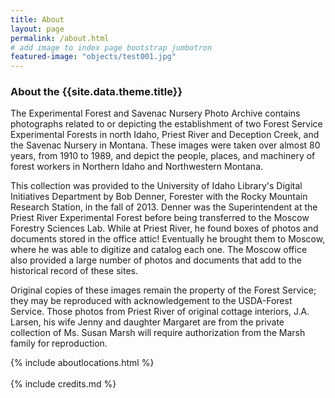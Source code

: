 ```yaml
---
title: About
layout: page
permalink: /about.html
# add image to index page bootstrap jumbotron
featured-image: "objects/test001.jpg"
---
```

<h3>About the {{site.data.theme.title}}</h3>
<p>The Experimental Forest and Savenac Nursery Photo Archive contains photographs related to or depicting the establishment of two Forest Service Experimental Forests in north Idaho, Priest River and Deception Creek, and the Savenac Nursery in Montana. These images were taken over almost 80 years, from 1910 to 1989, and depict the people, places, and machinery of forest workers in Northern Idaho and Northwestern Montana.</p>
<p>This collection was provided to the University of Idaho Library's Digital Initiatives Department by Bob Denner, Forester with the Rocky Mountain Research Station, in the fall of 2013. Denner was the Superintendent at the Priest River Experimental Forest before being transferred to the Moscow Forestry Sciences Lab. While at Priest River, he found boxes of photos and documents stored in the office attic! Eventually he brought them to Moscow, where he was able to digitize and catalog each one. The Moscow office also provided a large number of photos and documents that add to the historical record of these sites.</p>
<p>Original copies of these images remain the property of the Forest Service; they may be reproduced with acknowledgement to the USDA-Forest Service. Those photos from Priest River of original cottage interiors, J.A. Larsen, his wife Jenny and daughter Margaret are from the private collection of Ms. Susan Marsh will require authorization from the Marsh family for reproduction.</p>
{% include aboutlocations.html %}
<br>

<br>
{% include credits.md %}